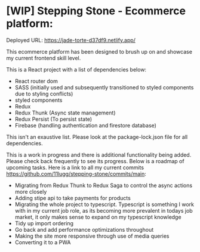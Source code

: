 # [WIP] Stepping Stone - Ecommerce platform:

Deployed URL: https://jade-torte-d37df9.netlify.app/

This ecommerce platform has been designed to brush up on and showcase my current frontend skill level.

This is a React project with a list of dependencies below:

- React router dom
- SASS (initially used and subsequently transitioned to styled components due to styling conflicts)
- styled components
- Redux
- Redux Thunk (Async state management)
- Redux Persist (To persist state)
- Firebase (handling authentication and firestore database)

This isn't an exaustive list. Please look at the package-lock.json file for all dependencies.

This is a work in progress and there is additional functionality being added. Please check back frequently to see its progress. Below is a roadmap of upcoming tasks. Here is a link to all my current commits https://github.com/11lugg/stepping-stone/commits/main:

- Migrating from Redux Thunk to Redux Saga to control the async actions more closely
- Adding stipe api to take payments for products
- Migrating the whole project to typescript. Typescript is something I work with in my current job role, as its becoming more prevalent in todays job market, it only makes sense to expand on my typescript knowledge
- Tidy up import ordering
- Go back and add performance optimizations throughout
- Making the site more responsive through use of media queries
- Converting it to a PWA



